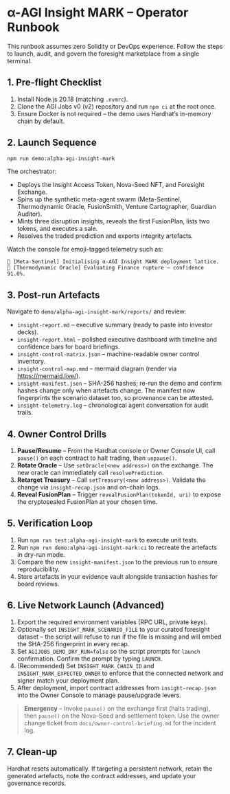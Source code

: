 # α-AGI Insight MARK – Operator Runbook

This runbook assumes zero Solidity or DevOps experience. Follow the steps to launch, audit, and govern the foresight marketplace from a single terminal.

## 1. Pre-flight Checklist

1. Install Node.js 20.18 (matching `.nvmrc`).
2. Clone the AGI Jobs v0 (v2) repository and run `npm ci` at the root once.
3. Ensure Docker is not required – the demo uses Hardhat’s in-memory chain by default.

## 2. Launch Sequence

```bash
npm run demo:alpha-agi-insight-mark
```

The orchestrator:

- Deploys the Insight Access Token, Nova-Seed NFT, and Foresight Exchange.
- Spins up the synthetic meta-agent swarm (Meta-Sentinel, Thermodynamic Oracle, FusionSmith, Venture Cartographer, Guardian Auditor).
- Mints three disruption insights, reveals the first FusionPlan, lists two tokens, and executes a sale.
- Resolves the traded prediction and exports integrity artefacts.

Watch the console for emoji-tagged telemetry such as:

```
🤖 [Meta-Sentinel] Initialising α-AGI Insight MARK deployment lattice.
🤖 [Thermodynamic Oracle] Evaluating Finance rupture – confidence 91.0%.
```

## 3. Post-run Artefacts

Navigate to `demo/alpha-agi-insight-mark/reports/` and review:

- `insight-report.md` – executive summary (ready to paste into investor decks).
- `insight-report.html` – polished executive dashboard with timeline and confidence bars for board briefings.
- `insight-control-matrix.json` – machine-readable owner control inventory.
- `insight-control-map.mmd` – mermaid diagram (render via https://mermaid.live/).
- `insight-manifest.json` – SHA-256 hashes; re-run the demo and confirm hashes change only when artefacts change. The manifest now fingerprints the scenario dataset too, so provenance can be attested.
- `insight-telemetry.log` – chronological agent conversation for audit trails.

## 4. Owner Control Drills

1. **Pause/Resume** – From the Hardhat console or Owner Console UI, call `pause()` on each contract to halt trading, then `unpause()`.
2. **Rotate Oracle** – Use `setOracle(<new address>)` on the exchange. The new oracle can immediately call `resolvePrediction`.
3. **Retarget Treasury** – Call `setTreasury(<new address>)`. Validate the change via `insight-recap.json` and on-chain logs.
4. **Reveal FusionPlan** – Trigger `revealFusionPlan(tokenId, uri)` to expose the cryptosealed FusionPlan at your chosen time.

## 5. Verification Loop

1. Run `npm run test:alpha-agi-insight-mark` to execute unit tests.
2. Run `npm run demo:alpha-agi-insight-mark:ci` to recreate the artefacts in dry-run mode.
3. Compare the new `insight-manifest.json` to the previous run to ensure reproducibility.
4. Store artefacts in your evidence vault alongside transaction hashes for board reviews.

## 6. Live Network Launch (Advanced)

1. Export the required environment variables (RPC URL, private keys).
2. Optionally set `INSIGHT_MARK_SCENARIO_FILE` to your curated foresight dataset – the script will refuse to run if the file is missing and will embed the SHA-256 fingerprint in every recap.
3. Set `AGIJOBS_DEMO_DRY_RUN=false` so the script prompts for `launch` confirmation. Confirm the prompt by typing `LAUNCH`.
4. (Recommended) Set `INSIGHT_MARK_CHAIN_ID` and `INSIGHT_MARK_EXPECTED_OWNER` to enforce that the connected network and signer match your deployment plan.
5. After deployment, import contract addresses from `insight-recap.json` into the Owner Console to manage pause/upgrade levers.

> **Emergency** – Invoke `pause()` on the exchange first (halts trading), then `pause()` on the Nova-Seed and settlement token. Use the owner change ticket from `docs/owner-control-briefing.md` for the incident log.

## 7. Clean-up

Hardhat resets automatically. If targeting a persistent network, retain the generated artefacts, note the contract addresses, and update your governance records.
